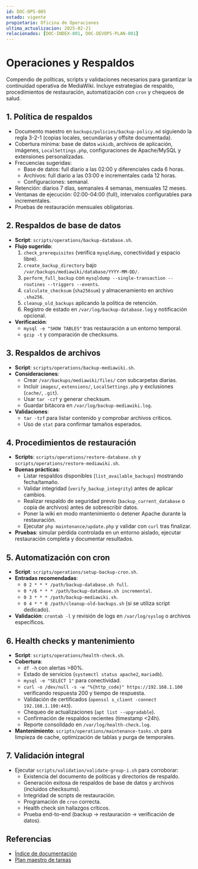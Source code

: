 ```yaml
---
id: DOC-OPS-005
estado: vigente
propietario: Oficina de Operaciones
ultima_actualizacion: 2025-02-21
relacionados: [DOC-INDEX-001, DOC-DEVOPS-PLAN-001]
---
```

# Operaciones y Respaldos

Compendio de políticas, scripts y validaciones necesarios para garantizar la
continuidad operativa de MediaWiki. Incluye estrategias de respaldo,
procedimientos de restauración, automatización con `cron` y chequeos de salud.

## 1. Política de respaldos

- Documento maestro en `backups/policies/backup-policy.md` siguiendo la regla
  3-2-1 (copias locales, secundarias y offsite documentada).
- Cobertura mínima: base de datos `wikidb`, archivos de aplicación, imágenes,
  `LocalSettings.php`, configuraciones de Apache/MySQL y extensiones
  personalizadas.
- Frecuencias sugeridas:
  - Base de datos: full diario a las 02:00 y diferenciales cada 6 horas.
  - Archivos: full diario a las 03:00 e incrementales cada 12 horas.
  - Configuraciones: semanal.
- Retención: diarios 7 días, semanales 4 semanas, mensuales 12 meses.
- Ventanas de ejecución: 02:00-04:00 (full), intervalos configurables para
  incrementales.
- Pruebas de restauración mensuales obligatorias.

## 2. Respaldos de base de datos

- **Script**: `scripts/operations/backup-database.sh`.
- **Flujo sugerido**:
  1. `check_prerequisites` (verifica `mysqldump`, conectividad y espacio libre).
  2. `create_backup_directory` bajo `/var/backups/mediawiki/database/YYYY-MM-DD/`.
  3. `perform_full_backup` con `mysqldump --single-transaction --routines --triggers --events`.
  4. `calculate_checksum` (`sha256sum`) y almacenamiento en archivo `.sha256`.
  5. `cleanup_old_backups` aplicando la política de retención.
  6. Registro de estado en `/var/log/backup-database.log` y notificación opcional.
- **Verificación**:
  - `mysql -e "SHOW TABLES"` tras restauración a un entorno temporal.
  - `gzip -t` y comparación de checksums.

## 3. Respaldos de archivos

- **Script**: `scripts/operations/backup-mediawiki.sh`.
- **Consideraciones**:
  - Crear `/var/backups/mediawiki/files/` con subcarpetas diarias.
  - Incluir `images/`, `extensions/`, `LocalSettings.php` y exclusiones (`cache/`, `.git`).
  - Usar `tar -czf` y generar checksum.
  - Guardar bitácora en `/var/log/backup-mediawiki.log`.
- **Validaciones**:
  - `tar -tzf` para listar contenido y comprobar archivos críticos.
  - Uso de `stat` para confirmar tamaños esperados.

## 4. Procedimientos de restauración

- **Scripts**: `scripts/operations/restore-database.sh` y
  `scripts/operations/restore-mediawiki.sh`.
- **Buenas prácticas**:
  - Listar respaldos disponibles (`list_available_backups`) mostrando fecha/tamaño.
  - Validar integridad (`verify_backup_integrity`) antes de aplicar cambios.
  - Realizar respaldo de seguridad previo (`backup_current_database` o copia de
    archivos) antes de sobrescribir datos.
  - Poner la wiki en modo mantenimiento o detener Apache durante la restauración.
  - Ejecutar `php maintenance/update.php` y validar con `curl` tras finalizar.
- **Pruebas**: simular pérdida controlada en un entorno aislado, ejecutar
  restauración completa y documentar resultados.

## 5. Automatización con cron

- **Script**: `scripts/operations/setup-backup-cron.sh`.
- **Entradas recomendadas**:
  - `0 2 * * * /path/backup-database.sh full`.
  - `0 */6 * * * /path/backup-database.sh incremental`.
  - `0 3 * * * /path/backup-mediawiki.sh`.
  - `0 4 * * 0 /path/cleanup-old-backups.sh` (si se utiliza script dedicado).
- **Validación**: `crontab -l` y revisión de logs en `/var/log/syslog` o
  archivos específicos.

## 6. Health checks y mantenimiento

- **Script**: `scripts/operations/health-check.sh`.
- **Cobertura**:
  - `df -h` con alertas >80%.
  - Estado de servicios (`systemctl status apache2`, `mariadb`).
  - `mysql -e "SELECT 1"` para conectividad.
  - `curl -o /dev/null -s -w "%{http_code}" https://192.168.1.100` verificando
    respuesta 200 y tiempo de respuesta.
  - Validación de certificados (`openssl s_client -connect 192.168.1.100:443`).
  - Chequeo de actualizaciones (`apt list --upgradable`).
  - Confirmación de respaldos recientes (timestamp <24h).
  - Reporte consolidado en `/var/log/health-check.log`.
- **Mantenimiento**: `scripts/operations/maintenance-tasks.sh` para limpieza de
  cache, optimización de tablas y purga de temporales.

## 7. Validación integral

- Ejecutar `scripts/validation/validate-group-i.sh` para corroborar:
  - Existencia del documento de políticas y directorios de respaldo.
  - Generación exitosa de respaldos de base de datos y archivos (incluidos
    checksums).
  - Integridad de scripts de restauración.
  - Programación de `cron` correcta.
  - Health check sin hallazgos críticos.
  - Prueba end-to-end (backup -> restauración -> verificación de datos).

## Referencias

- [Índice de documentación](../../README.md)
- [Plan maestro de tareas](../../07_devops/plan_tareas_mediawiki.md)
